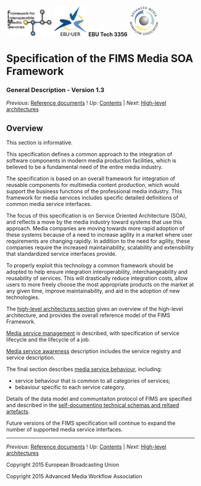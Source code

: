 ![FIMS logo](./FIMS_logo.png) ![EBU logo](./EBU_logo.svg.png) __EBU Tech 3356__ ![AMWA_logo](./AMWA_logo.png)
# Specification of the FIMS Media SOA Framework
### General Description - Version 1.3

_Previous_: [Reference documents](./referenceDocuments.md) ! _Up_: [Contents](./introduction.md) | _Next_: [High-level architectures](./high-levelArchitectures.md)

## Overview

This section is informative.

This specification defines a common approach to the integration of software components in modern media 
production facilities, which is believed to be a fundamental need of the entire media industry.

The specification is based on an overall framework for integration of reusable components for multimedia 
content production, which would support the business functions of the professional media industry. This framework 
for media services includes specific detailed definitions of common media service interfaces.

The focus of this specification is on Service Oriented Architecture (SOA), and reflects a move by the media industry 
toward systems that use this approach. Media companies are moving towards more rapid adoption of these systems because 
of a need to increase agility in a market where user requirements are changing rapidly. In addition to the need for 
agility, these companies require the increased maintainability, scalability and extensibility that standardized 
service interfaces provide.

To properly exploit this technology a common framework should be adopted to help ensure integration interoperability, 
interchangeability and reusability of services. This will drastically reduce integration costs, allow users to more 
freely choose the most appropriate products on the market at any given time, improve maintainability, and aid in the 
adoption of new technologies.

The [high-level architectures section](./high-levelArchitectures.md) gives an overview of the high-level architecture, 
and provides the overall reference model of the FIMS Framework.

[Media service management](./mediaServiceManagement.md) is described, with specification of service lifecycle and the 
lifecycle of a job.

[Media service awareness](./mediaServiceAwareness.md) description includes the service registry and service description.

The final section describes [media service behaviour](./mediaServiceBehaviour.md), including:

* service behaviour that is common to all categories of services;
* bebaviour specific to each service category.

Details of the data model and communtaiton protocol of FIMS are specified and described in the [self-documenting technical 
schemas and reltaed artefacts](../WSDL-REST-XSD). 

Future versions of the FIMS specification will continue to expand the number of supported media service interfaces.

* * *

_Previous_: [Reference documents](./referenceDocuments.md) ! _Up_: [Contents](./introduction.md) | _Next_: [High-level architectures](./high-levelArchitectures.md)

Copyright 2015 European Broadcasting Union

Copyright 2015 Advanced Media Workflow Association
